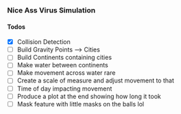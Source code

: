 ### Nice Ass Virus Simulation

#### Todos
- [x] Collision Detection
- [ ] Build Gravity Points --> Cities
- [ ] Build Continents containing cities
- [ ] Make water between continents
- [ ] Make movement across water rare
- [ ] Create a scale of measure and adjust movement to that
- [ ] Time of day impacting movement
- [ ] Produce a plot at the end showing how long it took
- [ ] Mask feature with little masks on the balls lol